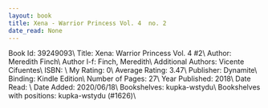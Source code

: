 ```yaml
---
layout: book
title: Xena - Warrior Princess Vol. 4  no. 2
date_read: None
---
```


Book Id: 39249093\ 
Title: Xena: Warrior Princess Vol. 4 #2\ 
Author: Meredith Finch\ 
Author l-f: Finch, Meredith\ 
Additional Authors: Vicente Cifuentes\ 
ISBN: \ 
My Rating: 0\ 
Average Rating: 3.47\ 
Publisher: Dynamite\ 
Binding: Kindle Edition\ 
Number of Pages: 27\ 
Year Published: 2018\ 
Date Read: \ 
Date Added: 2020/06/18\ 
Bookshelves: kupka-wstydu\ 
Bookshelves with positions: kupka-wstydu (#1626)\ 

